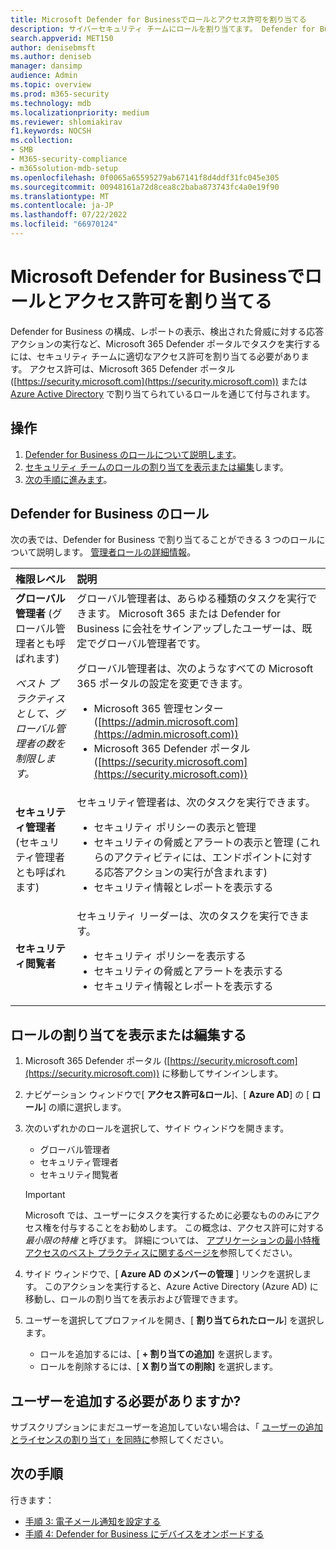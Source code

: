 ```yaml
---
title: Microsoft Defender for Businessでロールとアクセス許可を割り当てる
description: サイバーセキュリティ チームにロールを割り当てます。 Defender for Business のこれらのロールとアクセス許可について説明します。
search.appverid: MET150
author: denisebmsft
ms.author: deniseb
manager: dansimp
audience: Admin
ms.topic: overview
ms.prod: m365-security
ms.technology: mdb
ms.localizationpriority: medium
ms.reviewer: shlomiakirav
f1.keywords: NOCSH
ms.collection:
- SMB
- M365-security-compliance
- m365solution-mdb-setup
ms.openlocfilehash: 0f0065a65595279ab67141f8d4ddf31fc045e305
ms.sourcegitcommit: 00948161a72d8cea8c2baba873743fc4a0e19f90
ms.translationtype: MT
ms.contentlocale: ja-JP
ms.lasthandoff: 07/22/2022
ms.locfileid: "66970124"
---
```

# <a name="assign-roles-and-permissions-in-microsoft-defender-for-business"></a>Microsoft Defender for Businessでロールとアクセス許可を割り当てる

Defender for Business の構成、レポートの表示、検出された脅威に対する応答アクションの実行など、Microsoft 365 Defender ポータルでタスクを実行するには、セキュリティ チームに適切なアクセス許可を割り当てる必要があります。 アクセス許可は、Microsoft 365 Defender ポータル ([https://security.microsoft.com](https://security.microsoft.com)) または [Azure Active Directory](/azure/active-directory/roles/manage-roles-portal) で割り当てられているロールを通じて付与されます。 

## <a name="what-to-do"></a>操作

1. [Defender for Business のロールについて説明します](#roles-in-defender-for-business)。
2. [セキュリティ チームのロールの割り当てを表示または編集](#view-or-edit-role-assignments)します。
3. [次の手順に進みます](#next-steps)。


## <a name="roles-in-defender-for-business"></a>Defender for Business のロール

次の表では、Defender for Business で割り当てることができる 3 つのロールについて説明します。 [管理者ロールの詳細情報](../../admin/add-users/about-admin-roles.md)。

| 権限レベル | 説明 |
|:---|:---|
| **グローバル管理者** (グローバル管理者とも呼ばれます) <p> *ベスト プラクティスとして、グローバル管理者の数を制限します。* | グローバル管理者は、あらゆる種類のタスクを実行できます。 Microsoft 365 または Defender for Business に会社をサインアップしたユーザーは、既定でグローバル管理者です。 <p> グローバル管理者は、次のようなすべての Microsoft 365 ポータルの設定を変更できます。 <ul><li>Microsoft 365 管理センター ([https://admin.microsoft.com](https://admin.microsoft.com))</li><li>Microsoft 365 Defender ポータル ([https://security.microsoft.com](https://security.microsoft.com))</li></ul> |
| **セキュリティ管理者** (セキュリティ管理者とも呼ばれます) | セキュリティ管理者は、次のタスクを実行できます。 <ul><li>セキュリティ ポリシーの表示と管理</li><li>セキュリティの脅威とアラートの表示と管理 (これらのアクティビティには、エンドポイントに対する応答アクションの実行が含まれます)</li><li>セキュリティ情報とレポートを表示する</li></ul> |
| **セキュリティ閲覧者** | セキュリティ リーダーは、次のタスクを実行できます。<ul><li>セキュリティ ポリシーを表示する</li><li>セキュリティの脅威とアラートを表示する</li><li>セキュリティ情報とレポートを表示する</li></ul>  |


## <a name="view-or-edit-role-assignments"></a>ロールの割り当てを表示または編集する

1. Microsoft 365 Defender ポータル ([https://security.microsoft.com](https://security.microsoft.com)) に移動してサインインします。

2. ナビゲーション ウィンドウで[ **アクセス許可&ロール**]、[ **Azure AD**] の [ **ロール**] の順に選択します。

3. 次のいずれかのロールを選択して、サイド ウィンドウを開きます。

   - グローバル管理者
   - セキュリティ管理者
   - セキュリティ閲覧者

   > [!IMPORTANT]
   > Microsoft では、ユーザーにタスクを実行するために必要なもののみにアクセス権を付与することをお勧めします。 この概念は、アクセス許可に対する *最小限の特権* と呼びます。 詳細については、 [アプリケーションの最小特権アクセスのベスト プラクティスに関するページを](/azure/active-directory/develop/secure-least-privileged-access)参照してください。 

4. サイド ウィンドウで、[ **Azure AD のメンバーの管理** ] リンクを選択します。 このアクションを実行すると、Azure Active Directory (Azure AD) に移動し、ロールの割り当てを表示および管理できます。

5. ユーザーを選択してプロファイルを開き、[ **割り当てられたロール**] を選択します。

   - ロールを追加するには、[ **+ 割り当ての追加]** を選択します。
   - ロールを削除するには、[ **X 割り当ての削除]** を選択します。 

## <a name="need-to-add-users"></a>ユーザーを追加する必要がありますか?

サブスクリプションにまだユーザーを追加していない場合は、「 [ユーザーの追加とライセンスの割り当て」を同時に](mdb-add-users.md)参照してください。

## <a name="next-steps"></a>次の手順

行きます：

- [手順 3: 電子メール通知を設定する](mdb-email-notifications.md)
- [手順 4: Defender for Business にデバイスをオンボードする](mdb-onboard-devices.md)